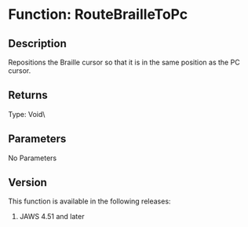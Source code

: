 # Function: RouteBrailleToPc

## Description

Repositions the Braille cursor so that it is in the same position as the
PC cursor.

## Returns

Type: Void\

## Parameters

No Parameters

## Version

This function is available in the following releases:

1.  JAWS 4.51 and later
